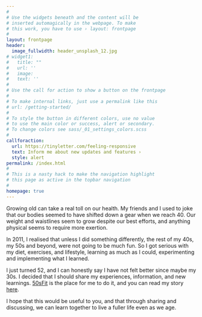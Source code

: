 ```yaml
---
#
# Use the widgets beneath and the content will be
# inserted automagically in the webpage. To make
# this work, you have to use › layout: frontpage
#
layout: frontpage
header:
  image_fullwidth: header_unsplash_12.jpg
# widget1:
#   title: ""
#   url: ''
#   image: 
#   text: ''
#
# Use the call for action to show a button on the frontpage
#
# To make internal links, just use a permalink like this
# url: /getting-started/
#
# To style the button in different colors, use no value
# to use the main color or success, alert or secondary.
# To change colors see sass/_01_settings_colors.scss
#
callforaction:
  url: https://tinyletter.com/feeling-responsive
  text: Inform me about new updates and features ›
  style: alert
permalink: /index.html
#
# This is a nasty hack to make the navigation highlight
# this page as active in the topbar navigation
#
homepage: true
---
```


Growing old can take a real toll on our health.
My friends and I used to joke that our bodies seemed to have shifted down a gear when we reach 40.
Our weight and waistlines seem to grow despite our best efforts, and anything physical seems to require more exertion.

In 2011, I realised that unless I did something differently, the rest of my 40s, my 50s and beyond, were not going to be much fun.
So I got serious with my diet, exercises, and lifestyle, learning as much as I could, experimenting and implementing what I learned.

I just turned 52, and I can honestly say I have not felt better since maybe my 30s.
I decided that I should share my experiences, information, and new learnings.
[50sFit](http://50sfit.com) is the place for me to do it, and you can read my story [here](http://50sfit.com/about/).

I hope that this would be useful to you, and that through sharing and discussing, we can learn together to live a fuller life even as we age.

